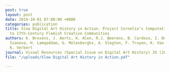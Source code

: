 ```yaml
---
post: true
layout: post
date: 2019-10-01 07:00:00 +0000
categories: publication
title: Slow Digital Art History in Action. Project Cornelia’s Computational Approach
  to 17th-Century Flemish Creative Communities
authors: K. Brosens, J. Aerts, K. Alen, R.J. Beerens, B. Cardoso, I. De Prekel, A.
  Ivanova, H. Lamqaddam, G. Molenberghs, A. Slegten, F. Truyen, K. Van der Stighelen,
  K. Verbert
journal: Visual Resources (Special Issue on Digital Art History) 35 (2019), pp. 105–124.
file: "/uploads/Slow Digital Art History in Action.pdf"

---
```


